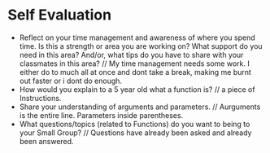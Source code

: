 # Self Evaluation

- Reflect on your time management and awareness of where you spend time. Is this a strength or area you are working on? What support do you need in this area? And/or, what tips do you have to share with your classmates in this area?
// My time management needs some work.  I either do to much all at once and dont take a break, making me burnt out faster or i dont do enough.
- How would you explain to a 5 year old what a function is?
// a piece of Instructions.
- Share your understanding of arguments and parameters.
// Aurguments is the entire line.  Parameters inside parentheses.
- What questions/topics (related to Functions) do you want to being to your Small Group?
// Questions have already been asked and already been answered.
